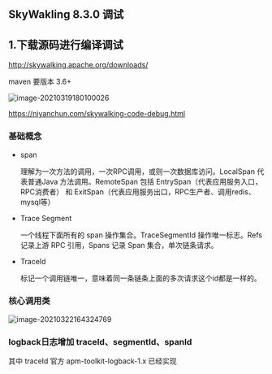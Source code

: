 ## SkyWakling 8.3.0 调试

## 1.下载源码进行编译调试

http://skywalking.apache.org/downloads/

maven 要版本 3.6+

![image-20210319180100026](https://i.loli.net/2021/03/31/SBKfAdJ6kqTrEa8.png)

https://niyanchun.com/skywalking-code-debug.html



### 基础概念

- span

  理解为一次方法的调用，一次RPC调用，或则一次数据库访问。LocalSpan 代表普通Java 方法调用。RemoteSpan 包括 EntrySpan（代表应用服务入口，RPC消费者） 和 ExitSpan（代表应用服务出口，RPC生产者、调用redis、mysql等） 

- Trace Segment

  一个线程下面所有的 span 操作集合。TraceSegmentId 操作唯一标志。Refs 记录上游 RPC 引用，Spans 记录 Span 集合，单次链条请求。
  
- TraceId

  标记一个调用链唯一，意味着同一条链条上面的多次请求这个id都是一样的。



### 核心调用类

![image-20210322164324769](https://i.loli.net/2021/03/31/YIMetsJ9QykC5nf.png)

### logback日志增加 traceId、segmentId、spanId

其中 traceId 官方 apm-toolkit-logback-1.x 已经实现